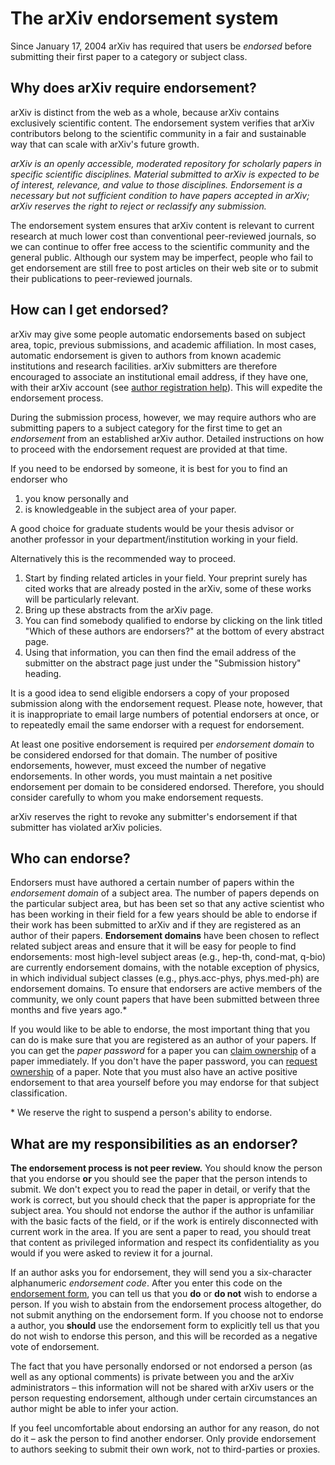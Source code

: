 The arXiv endorsement system
============================

Since January 17, 2004 arXiv has required that users be *endorsed*
before submitting their first paper to a category or subject class.

Why does arXiv require endorsement?
-----------------------------------

arXiv is distinct from the web as a whole, because arXiv contains
exclusively scientific content. The endorsement system verifies that
arXiv contributors belong to the scientific community in a fair and
sustainable way that can scale with arXiv's future growth.

*arXiv is an openly accessible, moderated repository for scholarly
papers in specific scientific disciplines. Material submitted to arXiv
is expected to be of interest, relevance, and value to those
disciplines. Endorsement is a necessary but not sufficient condition to
have papers accepted in arXiv; arXiv reserves the right to reject or
reclassify any submission.*

The endorsement system ensures that arXiv content is relevant to current
research at much lower cost than conventional peer-reviewed journals, so
we can continue to offer free access to the scientific community and the
general public. Although our system may be imperfect, people who fail to
get endorsement are still free to post articles on their web site or to
submit their publications to peer-reviewed journals.

How can I get endorsed?
-----------------------

arXiv may give some people automatic endorsements based on subject area,
topic, previous submissions, and academic affiliation. In most cases,
automatic endorsement is given to authors from known academic
institutions and research facilities. arXiv submitters are therefore
encouraged to associate an institutional email address, if they have
one, with their arXiv account (see [author registration
help](registerhelp)). This will expedite the endorsement process.

During the submission process, however, we may require authors who are
submitting papers to a subject category for the first time to get an
*endorsement* from an established arXiv author. Detailed instructions on
how to proceed with the endorsement request are provided at that time.

<span id="request"></span> If you need to be endorsed by someone, it is
best for you to find an endorser who

1.  you know personally and
2.  is knowledgeable in the subject area of your paper.

A good choice for graduate students would be your thesis advisor or
another professor in your department/institution working in your field.

Alternatively this is the recommended way to proceed.

1.  Start by finding related articles in your field. Your preprint
    surely has cited works that are already posted in the arXiv, some of
    these works will be particularly relevant.
2.  Bring up these abstracts from the arXiv page.
3.  You can find somebody qualified to endorse by clicking on the link
    titled "Which of these authors are endorsers?" at the bottom of
    every abstract page.
4.  Using that information, you can then find the email address of the
    submitter on the abstract page just under the "Submission history"
    heading.

It is a good idea to send eligible endorsers a copy of your proposed
submission along with the endorsement request. Please note, however,
that it is inappropriate to email large numbers of potential endorsers
at once, or to repeatedly email the same endorser with a request for
endorsement.

At least one positive endorsement is required per *endorsement domain*
to be considered endorsed for that domain. The number of positive
endorsements, however, must exceed the number of negative endorsements.
In other words, you must maintain a net positive endorsement per domain
to be considered endorsed. Therefore, you should consider carefully to
whom you make endorsement requests.

arXiv reserves the right to revoke any submitter's endorsement if that
submitter has violated arXiv policies.

Who can endorse?
----------------

Endorsers must have authored a certain number of papers within the
*endorsement domain* of a subject area. The number of papers depends on
the particular subject area, but has been set so that any active
scientist who has been working in their field for a few years should be
able to endorse if their work has been submitted to arXiv and if they are
registered as an author of their papers. **Endorsement domains** have been
chosen to reflect related subject areas and ensure that it will be easy
for people to find endorsements: most high-level subject areas (e.g.,
hep-th, cond-mat, q-bio) are currently endorsement domains, with the
notable exception of physics, in which individual subject classes (e.g.,
phys.acc-phys, phys.med-ph) are endorsement domains. To ensure that
endorsers are active members of the community, we only count papers that
have been submitted between three months and five years ago.\*

If you would like to be able to endorse, the most important thing that
you can do is make sure that you are registered as an author of your
papers. If you can get the *paper password* for a paper you can [claim
ownership](/auth/need-paper-password) of a paper immediately. If you
don't have the paper password, you can [request
ownership](/auth/request-ownership) of a paper. Note that you must also
have an active positive endorsement to that area yourself before you may
endorse for that subject classification.

\* We reserve the right to suspend a person's ability to endorse.

What are my responsibilities as an endorser?
--------------------------------------------

**The endorsement process is not peer review.** You should know the
person that you endorse **or** you should see the paper that the person
intends to submit. We don't expect you to read the paper in detail, or
verify that the work is correct, but you should check that the paper is
appropriate for the subject area. You should not endorse the author if
the author is unfamiliar with the basic facts of the field, or if the
work is entirely disconnected with current work in the area. If you are
sent a paper to read, you should treat that content as privileged
information and respect its confidentiality as you would if you were
asked to review it for a journal.

If an author asks you for endorsement, they will send you a
six-character alphanumeric *endorsement code*. After you enter this code
on the [endorsement form](/auth/endorse), you can tell us that you
**do** or **do not** wish to endorse a person. If you wish to abstain
from the endorsement process altogether, do not submit anything on the
endorsement form. If you choose not to endorse a author, you **should**
use the endorsement form to explicitly tell us that you do not wish to
endorse this person, and this will be recorded as a negative vote of
endorsement.

The fact that you have personally endorsed or not endorsed a person (as
well as any optional comments) is private between you and the arXiv
administrators – this information will not be shared with arXiv users or
the person requesting endorsement, although under certain circumstances
an author might be able to infer your action.

If you feel uncomfortable about endorsing an author for any reason, do
not do it – ask the person to find another endorser. Only provide
endorsement to authors seeking to submit their own work, not to
third-parties or proxies.
